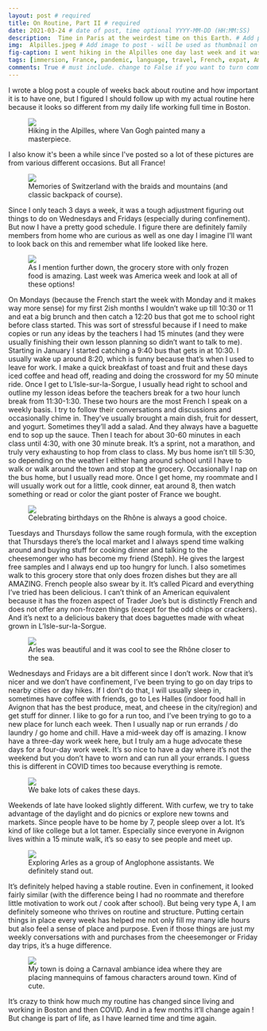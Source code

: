 ```yaml
---
layout: post # required
title: On Routine, Part II # required
date: 2021-03-24 # date of post, time optional YYYY-MM-DD (HH:MM:SS)
description:  Time in Paris at the weirdest time on this Earth. # Add post description for homepage - required
img:  Alpilles.jpeg # Add image to post - will be used as thumbnail on home and cover image for post (optional) MUST BE IN /img FOLDER.
fig-caption: I went hiking in the Alpilles one day last week and it was absolutely lovely. # caption for img (optional)
tags: [immersion, France, pandemic, language, travel, French, expat, America, Paris] # add tags within brackets separated by a commma (optional)
comments: True # must include. change to False if you want to turn comments off for a post
---
```


I wrote a blog post a couple of weeks back about routine and how important it is to have one, but I figured I should follow up with my actual routine here because it looks so different from my daily life working full time in Boston.

<figure class="post-img block">
  <a href="/assets/img/posts/2021-03-24/Alpilles Again.jpeg">
    <img src="/assets/img/posts/2021-03-24/Alpilles Again.jpeg">
  </a>
  <figcaption>Hiking in the Alpilles, where Van Gogh painted many a masterpiece.</figcaption>
</figure>

I also know it's been a while since I've posted so a lot of these pictures are from various different occasions. But all France!

<figure class="post-img block">
  <a href="/assets/img/posts/2021-03-24/Alpine feels.jpeg">
    <img src="/assets/img/posts/2021-03-24/Alpine feels.jpeg">
  </a>
  <figcaption>Memories of Switzerland with the braids and mountains (and classic backpack of course).</figcaption>
</figure>

Since I only teach 3 days a week, it was a tough adjustment figuring out things to do on Wednesdays and Fridays (especially during confinement). But now I have a pretty good schedule. I figure there are definitely family members from home who are curious as well as one day I imagine I’ll want to look back on this and remember what life looked like here.

<figure class="post-img block">
  <a href="/assets/img/posts/2021-03-24/American food.jpeg">
    <img src="/assets/img/posts/2021-03-24/American food.jpeg">
  </a>
  <figcaption>As I mention further down, the grocery store with only frozen food is amazing. Last week was America week and look at all of these options!</figcaption>
</figure>

On Mondays (because the French start the week with Monday and it makes way more sense) for my first 2ish months I wouldn’t wake up till 10:30 or 11 and eat a big brunch and then catch a 12:20 bus that got me to school right before class started. This was sort of stressful because if I need to make copies or run any ideas by the teachers I had 15 minutes (and they were usually finishing their own lesson planning so didn’t want to talk to me). Starting in January I started catching a 9:40 bus that gets in at 10:30. I usually wake up around 8:20, which is funny because that’s when I used to leave for work. I make a quick breakfast of toast and fruit and these days iced coffee and head off, reading and doing the crossword for my 50 minute ride. Once I get to L’Isle-sur-la-Sorgue, I usually head right to school and outline my lesson ideas before the teachers break for a two hour lunch break from 11:30-1:30. These two hours are the most French I speak on a weekly basis. I try to follow their conversations and discussions and occasionally chime in. They’ve usually brought a main dish, fruit for dessert, and yogurt. Sometimes they’ll add a salad. And they always have a baguette end to sop up the sauce. Then I teach for about 30-60 minutes in each class until 4:30, with one 30 minute break. It’s a sprint, not a marathon, and truly very exhausting to hop from class to class. My bus home isn’t till 5:30, so depending on the weather I either hang around school until I have to walk or walk around the town and stop at the grocery. Occasionally I nap on the bus home, but I usually read more. Once I get home, my roommate and I will usually work out for a little, cook dinner, eat around 8, then watch something or read or color the giant poster of France we bought.

<figure class="post-img block">
  <a href="/assets/img/posts/2021-03-24/Amigas and birthdays.JPG">
    <img src="/assets/img/posts/2021-03-24/Amigas and birthdays.JPG">
  </a>
  <figcaption>Celebrating birthdays on the Rhône is always a good choice.</figcaption>
</figure>

Tuesdays and Thursdays follow the same rough formula, with the exception that Thursdays there’s the local market and I always spend time walking around and buying stuff for cooking dinner and talking to the cheesemonger who has become my friend (Steph). He gives the largest free samples and I always end up too hungry for lunch. I also sometimes walk to this grocery store that only does frozen dishes but they are all AMAZING. French people also swear by it. It’s called Picard and everything I’ve tried has been delicious. I can’t think of an American equivalent because it has the frozen aspect of Trader Joe’s but is distinctly French and does not offer any non-frozen things (except for the odd chips or crackers). And it’s next to a delicious bakery that does baguettes made with wheat grown in L’Isle-sur-la-Sorgue.

<figure class="post-img block">
  <a href="/assets/img/posts/2021-03-24/Arles.jpeg">
    <img src="/assets/img/posts/2021-03-24/Arles.jpeg">
  </a>
  <figcaption>Arles was beautiful and it was cool to see the Rhône closer to the sea.</figcaption>
</figure>

Wednesdays and Fridays are a bit different since I don’t work. Now that it’s nicer and we don’t have confinement, I’ve been trying to go on day trips to nearby cities or day hikes. If I don’t do that, I will usually sleep in, sometimes have coffee with friends, go to Les Halles (indoor food hall in Avignon that has the best produce, meat, and cheese in the city/region) and get stuff for dinner. I like to go for a run too, and I’ve been trying to go to a new place for lunch each week. Then I usually nap or run errands / do laundry / go home and chill. Have a mid-week day off is amazing. I know have a three-day work week here, but I truly am a huge advocate these days for a four-day work week. It’s so nice to have a day where it’s not the weekend but you don’t have to worn and can run all your errands. I guess this is different in COVID times too because everything is remote.

<figure class="post-img block">
  <a href="/assets/img/posts/2021-03-24/Cake baking.jpeg">
    <img src="/assets/img/posts/2021-03-24/Cake baking.jpeg">
  </a>
  <figcaption>We bake lots of cakes these days.</figcaption>
</figure>

Weekends of late have looked slightly different. With curfew, we try to take advantage of the daylight and do picnics or explore new towns and markets. Since people have to be home by 7, people sleep over a lot. It’s kind of like college but a lot tamer. Especially since everyone in Avignon lives within a 15 minute walk, it’s so easy to see people and meet up.

<figure class="post-img block">
  <a href="/assets/img/posts/2021-03-24/Exploring Arles.JPG">
    <img src="/assets/img/posts/2021-03-24/Exploring Arles.JPG">
  </a>
  <figcaption>Exploring Arles as a group of Anglophone assistants. We definitely stand out.</figcaption>
</figure>

It’s definitely helped having a stable routine. Even in confinement, it looked fairly similar (with the difference being I had no roommate and therefore little motivation to work out / cook after school). But being very type A, I am definitely someone who thrives on routine and structure. Putting certain things in place every week has helped me not only fill my many idle hours but also feel a sense of place and purpose. Even if those things are just my weekly conversations with and purchases from the cheesemonger or Friday day trips, it’s a huge difference.

<figure class="post-img block">
  <a href="/assets/img/posts/2021-03-24/L'Isle and Yoda.jpeg">
    <img src="/assets/img/posts/2021-03-24/L'Isle and Yoda.jpeg">
  </a>
  <figcaption>My town is doing a Carnaval ambiance idea where they are placing mannequins of famous characters around town. Kind of cute.</figcaption>
</figure>

It’s crazy to think how much my routine has changed since living and working in Boston and then COVID. And in a few months it’ll change again ! But change is part of life, as I have learned time and time again.
